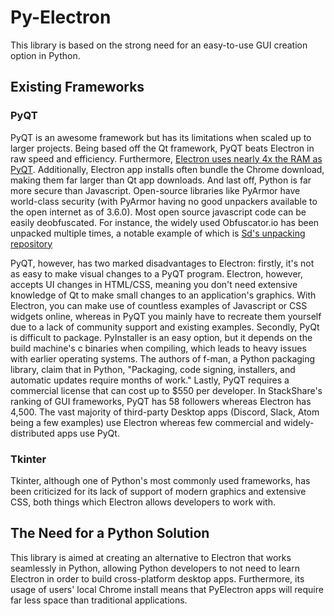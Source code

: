 # Py-Electron

This library is based on the strong need for an easy-to-use GUI creation option in Python. 

## Existing Frameworks
### PyQT
PyQT is an awesome framework but has its limitations when scaled up to larger projects. Being based off the Qt framework, PyQT beats Electron in raw speed and efficiency. Furthermore, [Electron uses nearly 4x the RAM as PyQT](http://roryok.com/blog/2017/08/electron-memory-usage-compared-to-other-cross-platform-frameworks/). Additionally, Electron app installs often bundle the Chrome download, making them far larger than Qt app downloads. And last off, Python is far more secure than Javascript. Open-source libraries like PyArmor have world-class security (with PyArmor having no good unpackers available to the open internet as of 3.6.0). Most open source javascript code can be easily deobfuscated. For instance, the widely used Obfuscator.io has been unpacked multiple times, a notable example of which is [Sd's unpacking repository](https://github.com/sd-soleaio/deobfuscator-io) 

PyQT, however, has two marked disadvantages to Electron: firstly, it's not as easy to make visual changes to a PyQT program. Electron, however, accepts UI changes in HTML/CSS, meaning you don't need extensive knowledge of Qt to make small changes to an application's graphics. With Electron, you can make use of countless examples of Javascript or CSS widgets online, whereas in PyQT you mainly have to recreate them yourself due to a lack of community support and existing examples. Secondly, PyQt is difficult to package. PyInstaller is an easy option, but it depends on the build machine's c binaries when compiling, which leads to heavy issues with earlier operating systems. The authors of f-man, a Python packaging library, claim that in Python, "Packaging, code signing, installers, and automatic updates require months of work." Lastly, PyQT requires a commercial license that can cost up to $550 per developer. In StackShare's ranking of GUI frameworks, PyQT has 58 followers whereas Electron has 4,500. The vast majority of third-party Desktop apps (Discord, Slack, Atom being a few examples) use Electron whereas few commercial and widely-distributed apps use PyQt.

### Tkinter
 Tkinter, although one of Python's most commonly used frameworks, has been criticized for its lack of support of modern graphics and extensive CSS, both things which Electron allows developers to work with.

## The Need for a Python Solution
This library is aimed at creating an alternative to Electron that works seamlessly in Python, allowing Python developers to not need to learn Electron in order to build cross-platform desktop apps. Furthermore, its usage of users' local Chrome install means that PyElectron apps will require far less space than traditional applications. 
